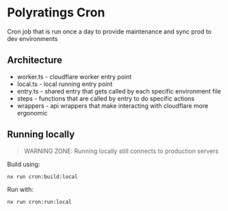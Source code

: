 # Polyratings Cron

Cron job that is run once a day to provide maintenance and sync prod to dev environments

## Architecture

- worker.ts - cloudflare worker entry point
- local.ts - local running entry point
- entry.ts - shared entry that gets called by each specific environment file
- steps - functions that are called by entry to do specific actions
- wrappers - api wrappers that make interacting with cloudflare more ergonomic

## Running locally

> WARNING ZONE: Running locally still connects to production servers

Build using:

```bash
nx run cron:build:local
```

Run with:

```bash
nx run cron:run:local
```
